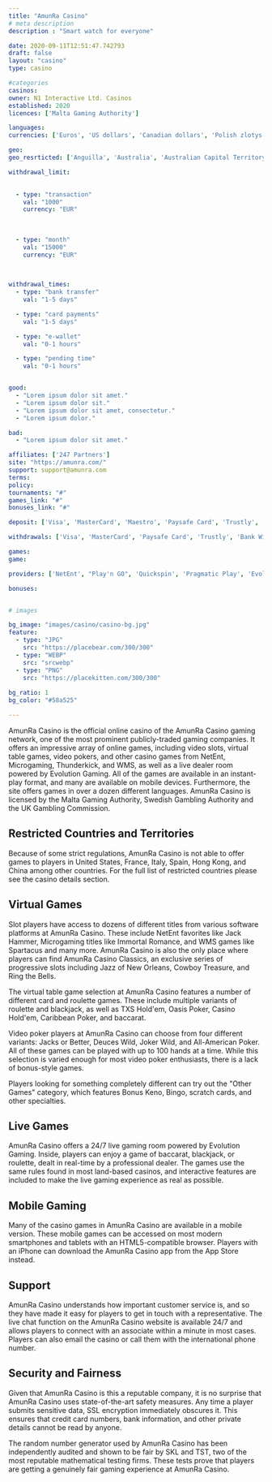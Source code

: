 ```yaml
---
title: "AmunRa Casino"
# meta description
description : "Smart watch for everyone"

date: 2020-09-11T12:51:47.742793
draft: false
layout: "casino" 
type: casino

#categories
casinos: 
owner: N1 Interactive Ltd. Casinos
established: 2020
licences: ['Malta Gaming Authority']

languages: 
currencies: ['Euros', 'US dollars', 'Canadian dollars', 'Polish zlotys', 'Norwegian kroner', 'Russian rubles', 'New Zealand dollars', 'South African Rand']

geo: 
geo_resrticted: ['Anguilla', 'Australia', 'Australian Capital Territory', 'New South Wales', 'Northern Territory', 'Queensland', 'South Australia', 'Tasmania', 'Victoria', 'Western Australia', 'Belgium', 'Bulgaria', 'Cyprus', 'Czech Republic', 'Estonia', 'France', 'French Guiana', 'French Polynesia', 'Germany', 'Schleswig-Holstein', 'Guadeloupe', 'Israel', 'Italy', 'Lithuania', 'Martinique', 'Mayotte', 'New Caledonia', 'Romania', 'Réunion', 'Saint Martin', 'Slovakia', 'Spain', 'Sweden', 'Switzerland', 'Turkey', 'Ukraine', 'United Kingdom', 'United States', 'Alabama', 'Alaska', 'American Samoa', 'Arizona', 'Arkansas', 'California', 'Colorado', 'Connecticut', 'Delaware', 'District of Columbia', 'Florida', 'Georgia(US)', 'Guam', 'Hawaii', 'Idaho', 'Illinois', 'Indiana', 'Iowa', 'Kansas', 'Kentucky', 'Louisiana', 'Maine', 'Maryland', 'Massachusetts', 'Michigan', 'Minnesota', 'Mississippi', 'Missouri', 'Montana', 'Nebraska', 'Nevada', 'New Hampshire', 'New Jersey', 'New Mexico', 'New York', 'North Carolina', 'North Dakota', 'Northern Mariana Islands', 'Ohio', 'Oklahoma', 'Oregon', 'Pennsylvania', 'Rhode Island', 'South Carolina', 'South Dakota', 'Tennessee', 'Texas', 'U.S. Virgin Islands', 'Utah', 'Vermont', 'Virginia', 'Washington', 'West Virginia', 'Wisconsin', 'Wyoming', 'Wallis and Futuna']

withdrawal_limit:

  
  - type: "transaction"
    val: "1000"
    currency: "EUR"
  
  
  
  - type: "month"
    val: "15000"
    currency: "EUR"
  
  

withdrawal_times:
  - type: "bank transfer"
    val: "1-5 days"

  - type: "card payments"
    val: "1-5 days"

  - type: "e-wallet"
    val: "0-1 hours"

  - type: "pending time"
    val: "0-1 hours"


good:
  - "Lorem ipsum dolor sit amet."
  - "Lorem ipsum dolor sit."
  - "Lorem ipsum dolor sit amet, consectetur."
  - "Lorem ipsum dolor."

bad:
  - "Lorem ipsum dolor sit amet."

affiliates: ['247 Partners']
site: "https://amunra.com/"
support: support@amunra.com
terms:
policy:
tournaments: "#"
games_link: "#"
bonuses_link: "#"

deposit: ['Visa', 'MasterCard', 'Maestro', 'Paysafe Card', 'Trustly', 'Klarna', 'Neosurf', 'Skrill', 'Neteller', 'Rapid Transfer', 'Interac', 'EcoPayz', 'iDEAL', 'Sofortuberweisung', 'QIWI', 'Yandex Money']

withdrawals: ['Visa', 'MasterCard', 'Paysafe Card', 'Trustly', 'Bank Wire Transfer', 'Skrill', 'Neteller', 'EcoPayz', 'Neosurf']

games: 
game:

providers: ['NetEnt', "Play'n GO", 'Quickspin', 'Pragmatic Play', 'Evolution Gaming', 'Amatic Industries', 'Push Gaming', 'Elk Studios', 'Wazdan', 'Relax Gaming', 'Pocket Games Soft', 'Thunderkick', 'Endorphina', 'NextGen Gaming', 'Nolimit City', 'Ainsworth Gaming Technology', 'Hacksaw Gaming', 'Booming Games', 'Iron Dog Studios', 'Authentic Gaming', 'Betsoft', 'Leap', 'Big Time Gaming', 'Sthlm Gaming', 'Fantasma Games', 'Yggdrasil Gaming']

bonuses:


# images

bg_image: "images/casino/casino-bg.jpg"  
feature:
  - type: "JPG" 
    src: "https://placebear.com/300/300"
  - type: "WEBP"
    src: "srcwebp"
  - type: "PNG"
    src: "https://placekitten.com/300/300"  
 
bg_ratio: 1 
bg_color: "#58a525"  

---
```


AmunRa Casino is the official online casino of the AmunRa Casino gaming network, one of the most prominent publicly-traded gaming companies. It offers an impressive array of online games, including video slots, virtual table games, video pokers, and other casino games from NetEnt, Microgaming, Thunderkick, and WMS, as well as a live dealer room powered by Evolution Gaming. All of the games are available in an instant-play format, and many are available on mobile devices. Furthermore, the site offers games in over a dozen different languages. AmunRa Casino is licensed by the Malta Gaming Authority, Swedish Gambling Authority and the UK Gambling Commission.

## Restricted Countries and Territories
Because of some strict regulations, AmunRa Casino is not able to offer games to players in United States, France, Italy, Spain, Hong Kong, and China among other countries. For the full list of restricted countries please see the casino details section.

## Virtual Games
Slot players have access to dozens of different titles from various software platforms at AmunRa Casino. These include NetEnt favorites like Jack Hammer, Microgaming titles like Immortal Romance, and WMS games like Spartacus and many more. AmunRa Casino is also the only place where players can find AmunRa Casino Classics, an exclusive series of progressive slots including Jazz of New Orleans, Cowboy Treasure, and Ring the Bells.

The virtual table game selection at AmunRa Casino features a number of different card and roulette games. These include multiple variants of roulette and blackjack, as well as TXS Hold'em, Oasis Poker, Casino Hold'em, Caribbean Poker, and baccarat.

Video poker players at AmunRa Casino can choose from four different variants: Jacks or Better, Deuces Wild, Joker Wild, and All-American Poker. All of these games can be played with up to 100 hands at a time. While this selection is varied enough for most video poker enthusiasts, there is a lack of bonus-style games.

Players looking for something completely different can try out the "Other Games" category, which features Bonus Keno, Bingo, scratch cards, and other specialties.

## Live Games
AmunRa Casino offers a 24/7 live gaming room powered by Evolution Gaming. Inside, players can enjoy a game of baccarat, blackjack, or roulette, dealt in real-time by a professional dealer. The games use the same rules found in most land-based casinos, and interactive features are included to make the live gaming experience as real as possible.

## Mobile Gaming
Many of the casino games in AmunRa Casino are available in a mobile version. These mobile games can be accessed on most modern smartphones and tablets with an HTML5-compatible browser. Players with an iPhone can download the AmunRa Casino app from the App Store instead.

## Support
AmunRa Casino understands how important customer service is, and so they have made it easy for players to get in touch with a representative. The live chat function on the AmunRa Casino website is available 24/7 and allows players to connect with an associate within a minute in most cases. Players can also email the casino or call them with the international phone number.

## Security and Fairness
Given that AmunRa Casino is this a reputable company, it is no surprise that AmunRa Casino uses state-of-the-art safety measures. Any time a player submits sensitive data, SSL encryption immediately obscures it. This ensures that credit card numbers, bank information, and other private details cannot be read by anyone.

The random number generator used by AmunRa Casino has been independently audited and shown to be fair by SKL and TST, two of the most reputable mathematical testing firms. These tests prove that players are getting a genuinely fair gaming experience at AmunRa Casino.
